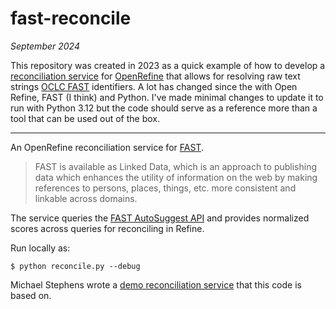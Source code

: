 # fast-reconcile

_September 2024_ 

This repository was created in 2023 as a quick example of how to develop a [reconciliation service](https://openrefine.org/docs/manual/reconciling) for [OpenRefine](https://openrefine.org/) that allows for resolving raw text strings [OCLC FAST](http://www.oclc.org/research/activities/fast.html?urlm=159754) identifiers. A lot has changed since the with Open Refine, FAST (I think) and Python. I've made minimal changes to update it to run with Python 3.12 but the code should serve as a reference more than a tool that can be used out of the box.

-----


An OpenRefine reconciliation service for [FAST](http://www.oclc.org/research/activities/fast.html?urlm=159754).

>FAST is available as Linked Data, which is an approach to publishing data which enhances the utility of information on the web by making references to persons, places, things, etc. more consistent and linkable across domains.

The service queries the [FAST AutoSuggest API](http://www.oclc.org/developer/documentation/fast-linked-data-api/request-types)
and provides normalized scores across queries for reconciling in Refine.

Run locally as:
~~~~
$ python reconcile.py --debug
~~~~

Michael Stephens wrote a [demo reconciliation service](https://github.com/mikejs/reconcile-demo) that this code is based on.
